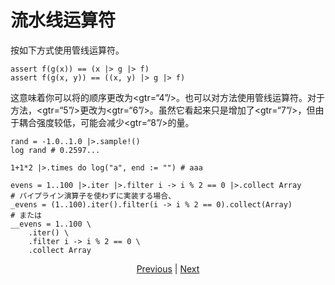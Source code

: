 # 流水线运算符

按如下方式使用管线运算符。


```erg
assert f(g(x)) == (x |> g |> f)
assert f(g(x, y)) == ((x, y) |> g |> f)
```

这意味着你可以将的顺序更改为<gtr=“4”/>。也可以对方法使用管线运算符。对于方法，<gtr=“5”/>更改为<gtr=“6”/>。虽然它看起来只是增加了<gtr=“7”/>，但由于耦合强度较低，可能会减少<gtr=“8”/>的量。


```erg
rand = -1.0..1.0 |>.sample!()
log rand # 0.2597...

1+1*2 |>.times do log("a", end := "") # aaa

evens = 1..100 |>.iter |>.filter i -> i % 2 == 0 |>.collect Array
# パイプライン演算子を使わずに実装する場合、
_evens = (1..100).iter().filter(i -> i % 2 == 0).collect(Array)
# または
__evens = 1..100 \
    .iter() \
    .filter i -> i % 2 == 0 \
    .collect Array
```

<p align='center'>
    <a href='./30_error_handling.md'>Previous</a> | <a href='./32_integration_with_Python.md'>Next</a>
</p>
